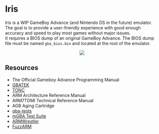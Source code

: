 # Iris

Iris is a WIP GameBoy Advance (and Nintendo DS in the future) emulator.<br>
The goal is to provide a user-friendly experience with good enough accuracy and speed to play most games without major issues.<br>
It requires a BIOS dump of an original GameBoy Advance. The BIOS dump file must be named `gba_bios.bin` and located at the root of the emulator.<br>

<p align="center">
    <img src="Screenshot.PNG"/>
</p>

## Resources

- The Official Gameboy Advance Programming Manual
- [GBATEK](https://problemkaputt.de/gbatek.htm)
- [TONC](https://www.coranac.com/tonc/text/toc.htm)
- ARM Architecture Reference Manual
- ARM7TDMI Technical Reference Manual
- AGB Aging Cartridge
- [gba-tests](https://github.com/jsmolka/gba-tests)
- [mGBA Test Suite](https://github.com/mgba-emu/suite)
- [ARMWrestler](https://github.com/destoer/armwrestler-gba-fixed)
- [FuzzARM](https://github.com/DenSinH/FuzzARM)
